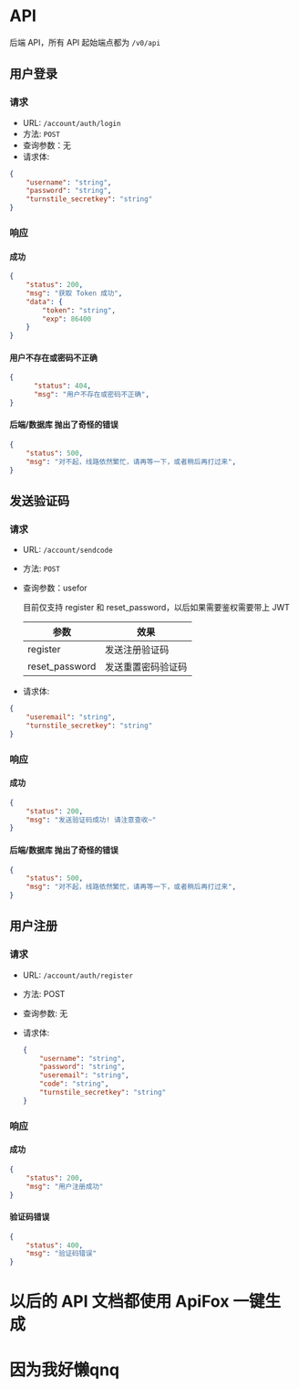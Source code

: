 # API

后端 API，所有 API 起始端点都为 `/v0/api`

## 用户登录

### 请求
- URL: `/account/auth/login`
- 方法: `POST`
- 查询参数：无
- 请求体:

```json
{
    "username": "string",
    "password": "string",
    "turnstile_secretkey": "string"
}
```

### 响应

#### 成功

```json
{
    "status": 200,
    "msg": "获取 Token 成功",
    "data": {
        "token": "string",
        "exp": 86400
    }
}
```

#### 用户不存在或密码不正确
```json
{
      "status": 404,
      "msg": "用户不存在或密码不正确",
}
```

#### 后端/数据库 抛出了奇怪的错误
```json
{
    "status": 500,
    "msg": "对不起，线路依然繁忙，请再等一下，或者稍后再打过来",
}
```



## 发送验证码

### 请求
- URL: `/account/sendcode`

- 方法: `POST`

- 查询参数：usefor

  目前仅支持 register 和 reset_password，以后如果需要鉴权需要带上 JWT

  | 参数           | 效果               |
  | -------------- | ------------------ |
  | register       | 发送注册验证码     |
  | reset_password | 发送重置密码验证码 |
- 请求体:

```json
{
    "useremail": "string",
    "turnstile_secretkey": "string"
}
```

### 响应

#### 成功

```json
{
    "status": 200,
    "msg": "发送验证码成功! 请注意查收~"
}
```

#### 后端/数据库 抛出了奇怪的错误

```json
{
    "status": 500,
    "msg": "对不起，线路依然繁忙，请再等一下，或者稍后再打过来",
}
```



## 用户注册

### 请求

- URL: `/account/auth/register`

- 方法: POST

- 查询参数: 无

- 请求体:

  ```json
  {
      "username": "string",
      "password": "string",
      "useremail": "string",
      "code": "string",
      "turnstile_secretkey": "string"
  }
  ```

  

### 响应

#### 成功

```json
{
    "status": 200,
    "msg": "用户注册成功"
}
```

#### 验证码错误

```json
{
    "status": 400,
    "msg": "验证码错误"
}
```



# 以后的 API 文档都使用 ApiFox 一键生成

# 因为我好懒qnq

